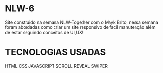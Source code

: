 # NLW-6
Site construido na semana NLW-Together com o Mayk Brito, nessa semana foram abordadas como criar um site responsivo de facil manutenção
além de estar seguindo conceitos de UI,UX!

# TECNOLOGIAS USADAS
HTML
CSS
JAVASCRIPT
SCROLL REVEAL
SWIPER
